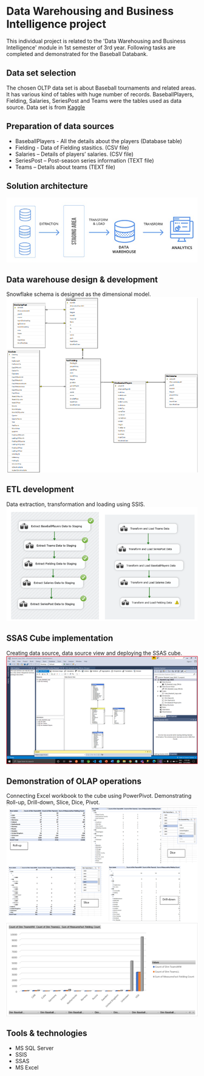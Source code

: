 # Data Warehousing and Business Intelligence project

This individual project is related to the 'Data Warehousing and Business Intelligence' module in 1st semester of 3rd year. Following tasks are completed and demonstrated for the Baseball Databank.

## Data set selection
The chosen OLTP data set is about Baseball tournaments and related areas. It has various kind of tables with huge number of records. BaseballPlayers, Fielding, Salaries, SeriesPost and Teams were the tables used as data source. Data set is from [Kaggle](https://www.kaggle.com/)

## Preparation of data sources
- BaseballPlayers - All the details about the players (Database table)
- Fielding - Data of Fielding stasitics. (CSV file)
- Salaries – Details of players’ salaries. (CSV file)
- SeriesPost – Post-season series information (TEXT file)
- Teams – Details about teams (TEXT file)

## Solution architecture 
![](images/SA.jpg)

## Data warehouse design & development 
Snowflake schema is designed as the dimensional model.
![](images/DM.png)


## ETL development 
Data extraction, transformation and loading using SSIS.
![](images/ETL.png)


## SSAS Cube implementation
Creating data source, data source view and deploying the SSAS cube.
![](images/cube.png)

## Demonstration of OLAP operations
Connecting Excel workbook to the cube using PowerPivot. Demonstrating Roll-up, Drill-down, Slice, Dice, Pivot.
![](images/OLAP.png)
![](images/rollup.png)


## Tools & technologies
- MS SQL Server
- SSIS
- SSAS
- MS Excel


